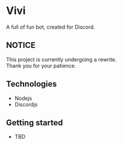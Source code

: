 # Vivi

A full of fun bot, created for Discord.

## NOTICE

This project is currently undergoing a rewrite. <br/>
Thank you for your patience.

## Technologies

- Nodejs
- Discordjs

## Getting started

- TBD
